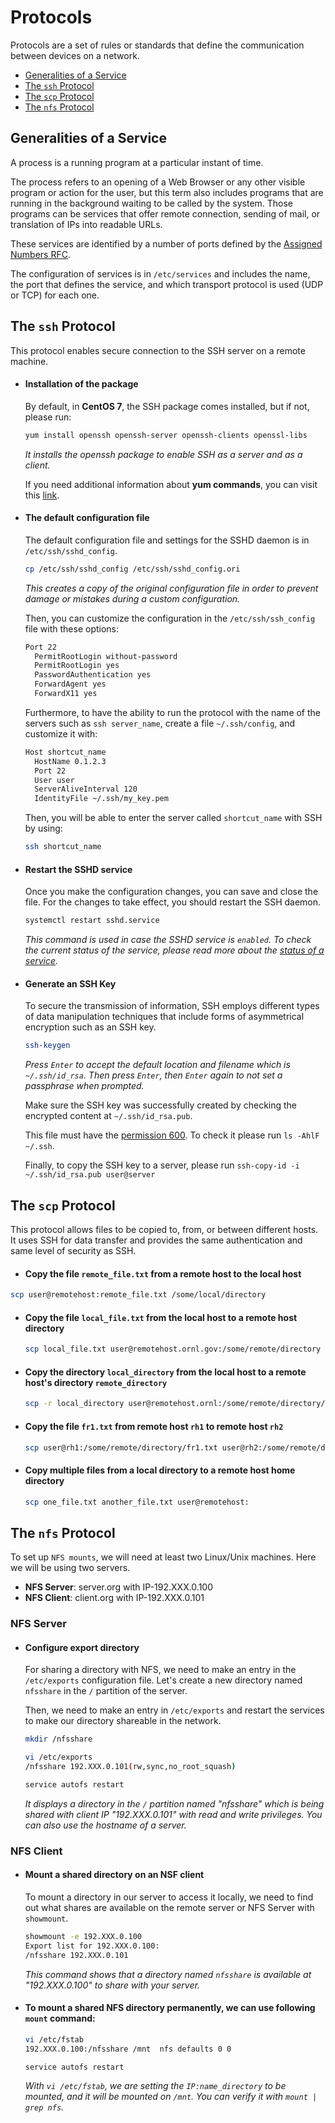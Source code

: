 # Protocols

Protocols are a set of rules or standards that define the communication between devices on a network.

<!-- TOC depthFrom:2 depthTo:2 withLinks:1 updateOnSave:1 orderedList:0 -->

- [Generalities of a Service](#generalities-of-a-service)
- [The `ssh` Protocol](#the-ssh-protocol)
- [The `scp` Protocol](#the-scp-protocol)
- [The `nfs` Protocol](#the-nfs-protocol)

<!-- /TOC -->

## Generalities of a Service

A process is a running program at a particular instant of time.

The process refers to an opening of a Web Browser or any other visible program or action for the user, but this term also includes programs that are running in the background waiting to be called by the system. Those programs can be services that offer remote connection, sending of mail, or translation of IPs into readable URLs.

These services are identified by a number of ports defined by the [Assigned Numbers RFC](https://www.iana.org/assignments/service-names-port-numbers/service-names-port-numbers.xhtml).

The configuration of services is in `/etc/services` and includes the name, the port that defines the service, and which transport protocol is used (UDP or TCP) for each one.

## The `ssh` Protocol

This protocol enables secure connection to the SSH server on a remote machine.

- #### Installation of the package

  By default, in **CentOS 7**, the SSH package comes installed, but if not, please run:

  ```bash
  yum install openssh openssh-server openssh-clients openssl-libs
  ```

  _It installs the openssh package to enable SSH as a server and as a client._

  If you need additional information about **yum commands**, you can visit this [link](https://www.centos.org/docs/5/html/5.1/Deployment_Guide/s1-yum-useful-commands.htm).

- #### The default configuration file

  The default configuration file and settings for the SSHD daemon is in `/etc/ssh/sshd_config`.

  ```bash
  cp /etc/ssh/sshd_config /etc/ssh/sshd_config.ori
  ```

  _This creates a copy of the original configuration file in order to prevent damage or mistakes during a custom configuration._

  Then, you can customize the configuration in the `/etc/ssh/ssh_config` file with these options:

  ```bash
  Port 22
    PermitRootLogin without-password
    PermitRootLogin yes
    PasswordAuthentication yes
    ForwardAgent yes
    ForwardX11 yes
  ```

  Furthermore, to have the ability to run the protocol with the name of the servers such as `ssh server_name`, create a file `~/.ssh/config`, and customize it with:

  ```bash
  Host shortcut_name
    HostName 0.1.2.3
    Port 22
    User user
    ServerAliveInterval 120
    IdentityFile ~/.ssh/my_key.pem
  ```

  Then, you will be able to enter the server called `shortcut_name` with SSH by using:

  ```bash
  ssh shortcut_name
  ```

- #### Restart the SSHD service

  Once you make the configuration changes, you can save and close the file. For the changes to take effect, you should restart the SSH daemon.

  ```bash
  systemctl restart sshd.service
  ```

  _This command is used in case the SSHD service is `enabled`. To check the current status of the service, please read more about the [status of a service](services.md)._

- #### Generate an SSH Key

  To secure the transmission of information, SSH employs different types of data manipulation techniques that include forms of asymmetrical encryption such as an SSH key.

  ```bash
  ssh-keygen
  ```

  _Press `Enter` to accept the default location and filename which is `~/.ssh/id_rsa`. Then press `Enter`, then `Enter` again to not set a passphrase when prompted._

  Make sure the SSH key was successfully created by checking the encrypted content at `~/.ssh/id_rsa.pub`.

  This file must have the [permission 600](file-permissions.md). To check it please run `ls -AhlF ~/.ssh`.

  Finally, to copy the SSH key to a server, please run `ssh-copy-id -i ~/.ssh/id_rsa.pub user@server`

## The `scp` Protocol

This protocol allows files to be copied to, from, or between different hosts. It uses SSH for data transfer and provides the same authentication and same level of security as SSH.

- #### Copy the file `remote_file.txt` from a remote host to the local host

```bash
scp user@remotehost:remote_file.txt /some/local/directory
```

- #### Copy the file `local_file.txt` from the local host to a remote host directory

  ```bash
  scp local_file.txt user@remotehost.ornl.gov:/some/remote/directory
  ```

- #### Copy the directory `local_directory` from the local host to a remote host's directory `remote_directory`

  ```bash
  scp -r local_directory user@remotehost.ornl:/some/remote/directory/remote_directory
  ```

- #### Copy the file `fr1.txt` from remote host `rh1` to remote host `rh2`

  ```bash
  scp user@rh1:/some/remote/directory/fr1.txt user@rh2:/some/remote/directory/
  ```

- #### Copy multiple files from a local directory to a remote host home directory

  ```bash
  scp one_file.txt another_file.txt user@remotehost:
  ```


## The `nfs` Protocol

To set up `NFS mounts`, we will need at least two Linux/Unix machines. Here we will be using two servers.

- **NFS Server**: server.org with IP-192.XXX.0.100
- **NFS Client**: client.org with IP-192.XXX.0.101

### NFS Server

- #### **Configure export directory**

  For sharing a directory with NFS, we need to make an entry in the `/etc/exports` configuration file. Let's create a new directory named `nfsshare` in the `/` partition of the server.

  Then, we need to make an entry in `/etc/exports` and restart the services to make our directory shareable in the network.

  ```bash
  mkdir /nfsshare

  vi /etc/exports
  /nfsshare 192.XXX.0.101(rw,sync,no_root_squash)

  service autofs restart
  ```

  _It displays a directory in the `/` partition named "nfsshare" which is being shared with client IP "192.XXX.0.101" with read and write privileges. You can also use the hostname of a server._

### NFS Client

- #### Mount a shared directory on an NSF client

  To mount a directory in our server to access it locally, we need to find out what shares are available on the remote server or NFS Server with `showmount`.

  ```bash
  showmount -e 192.XXX.0.100
  Export list for 192.XXX.0.100:
  /nfsshare 192.XXX.0.101
  ```

  _This command shows that a directory named `nfsshare` is available at "192.XXX.0.100" to share with your server._

- #### To mount a shared NFS directory permanently, we can use following `mount` command:

  ```bash
  vi /etc/fstab
  192.XXX.0.100:/nfsshare /mnt  nfs defaults 0 0

  service autofs restart
  ```

  _With `vi /etc/fstab`, we are setting the `IP:name_directory` to be mounted, and it will be mounted on `/mnt`. You can verify it with `mount | grep nfs`._
